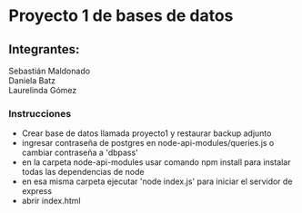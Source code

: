 # Proyecto 1 de bases de datos
## Integrantes:
Sebastián Maldonado  
Daniela Batz  
Laurelinda Gómez  

### Instrucciones
- Crear base de datos llamada proyecto1 y restaurar backup adjunto
- ingresar contraseña de postgres en node-api-modules/queries.js o cambiar contraseña a 'dbpass'
- en la carpeta node-api-modules usar comando npm install para instalar todas las dependencias de node
- en esa misma carpeta ejecutar 'node index.js' para iniciar el servidor de express
- abrir index.html
